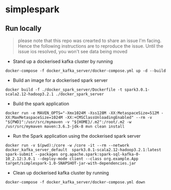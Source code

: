# simplespark

## Run locally

> please note that this repo was crearted to share an issue I'm facing. Hence the following instructions are to reproduce the issue. Until the issue ios resolved, you won't see data being moved

- Stand up a dockerised kafka cluster by running 
```shell script
docker-compose -f docker_kafka_server/docker-compose.yml up -d --build
```

- Build an image for a dockerised spark server
```shell script
docker build -f ./docker_spark_server/Dockerfile -t spark3.0.1-scala2.12-hadoop3.2.1 ./docker_spark_server
```

- Build the spark application
```shell script
docker run -e MAVEN_OPTS="-Xmx1024M -Xss128M -XX:MetaspaceSize=512M -XX:MaxMetaspaceSize=1024M -XX:+CMSClassUnloadingEnabled" --rm -v "${PWD}":/usr/src/mymaven -v "${HOME}/.m2":/root/.m2 -w /usr/src/mymaven maven:3.6.3-jdk-8 mvn clean install
```
- Run the Spark application using the dockerised spark server
```shell script
docker run -v $(pwd):/core -w /core -it --rm --network docker_kafka_server_default  spark3.0.1-scala2.12-hadoop3.2.1:latest spark-submit --packages org.apache.spark:spark-sql-kafka-0-10_2.12:3.0.1 --deploy-mode client --class org.example.App target/simplespark-1.0-SNAPSHOT-jar-with-dependencies.jar
```

- Clean up dockerised kafka cluster by running 
```shell script
docker-compose -f docker_kafka_server/docker-compose.yml down
```